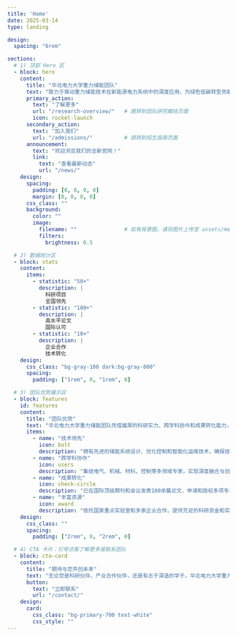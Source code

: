 ```yaml
---
title: 'Home'
date: 2025-03-14
type: landing

design:
  spacing: "6rem"

sections:
  # 1) 顶部 Hero 区
  - block: hero
    content:
      title: "华北电力大学重力储能团队"
      text: "致力于推动重力储能技术在新能源电力系统中的深度应用，为绿色低碳转型贡献力量。"
      primary_action:
        text: "了解更多"
        url: "/research-overview/"   # 跳转到团队研究概括页面
        icon: rocket-launch
      secondary_action:
        text: "加入我们"
        url: "/admissions/"          # 跳转到招生指南页面
      announcement:
        text: "欢迎浏览我们的全新官网！"
        link:
          text: "查看最新动态"
          url: "/news/"
    design:
      spacing:
        padding: [0, 0, 0, 0]
        margin: [0, 0, 0, 0]
      css_class: ""
      background:
        color: ""
        image:
          filename: ""               # 如有背景图，请将图片上传至 assets/media/ 并在此填写文件名
          filters:
            brightness: 0.5

  # 2) 数据统计区
  - block: stats
    content:
      items:
        - statistic: "50+"
          description: |
            科研项目  
            全国领先
        - statistic: "100+"
          description: |
            高水平论文  
            国际认可
        - statistic: "10+"
          description: |
            企业合作  
            技术转化
    design:
      css_class: "bg-gray-100 dark:bg-gray-800"
      spacing:
        padding: ["1rem", 0, "1rem", 0]

  # 3) 团队优势展示区
  - block: features
    id: features
    content:
      title: "团队优势"
      text: "华北电力大学重力储能团队凭借雄厚的科研实力、跨学科协作和成果转化能力，在重力储能技术领域处于领先地位。我们的优势包括："
      items:
        - name: "技术领先"
          icon: bolt
          description: "拥有先进的储能系统设计、优化控制和智能化运维技术，确保技术始终保持前沿。"
        - name: "跨学科协作"
          icon: users
          description: "集结电气、机械、材料、控制等多领域专家，实现深度融合与创新。"
        - name: "成果转化"
          icon: check-circle
          description: "已在国际顶级期刊和会议发表100余篇论文，申请和授权多项专利，助力产业应用。"
        - name: "丰富资源"
          icon: award
          description: "依托国家重点实验室和多家企业合作，提供充足的科研资金和实践平台。"
    design:
      css_class: ""
      spacing:
        padding: ["2rem", 0, "2rem", 0]

  # 4) CTA 卡片：引导访客了解更多或联系团队
  - block: cta-card
    content:
      title: "期待与您共创未来"
      text: "无论您是科研伙伴、产业合作伙伴，还是有志于深造的学子，华北电力大学重力储能团队都欢迎您的加入。了解我们的研究进展与团队动态，请立即联系我们！"
      button:
        text: "立即联系"
        url: "/contact/"
    design:
      card:
        css_class: "bg-primary-700 text-white"
        css_style: ""
---
```

